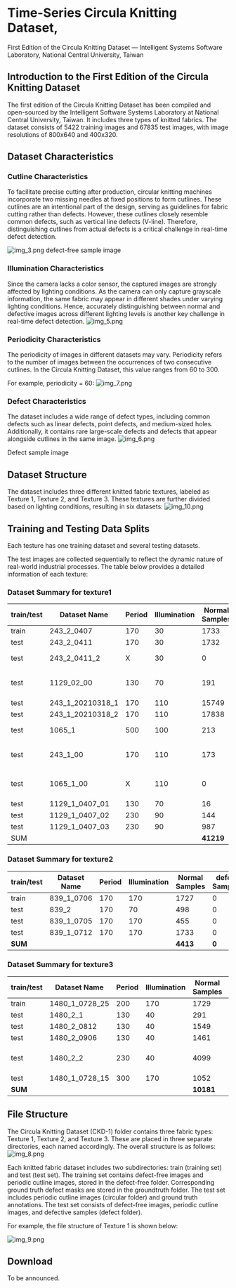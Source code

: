 # Time-Series Circula Knitting Dataset, 
First Edition of the Circula Knitting Dataset
— Intelligent Systems Software Laboratory, National Central University, Taiwan

## Introduction to the First Edition of the Circula Knitting Dataset
The first edition of the Circula Knitting Dataset has been compiled and open-sourced by the Intelligent Software Systems Laboratory at National Central University, Taiwan. It includes three types of knitted fabrics. The dataset consists of 5422 training images and 67835 test images, with image resolutions of 800x640 and 400x320.

## Dataset Characteristics
### Cutline Characteristics
To facilitate precise cutting after production, circular knitting machines incorporate two missing needles at fixed positions to form cutlines. These cutlines are an intentional part of the design, serving as guidelines for fabric cutting rather than defects. However, these cutlines closely resemble common defects, such as vertical line defects (V-line). Therefore, distinguishing cutlines from actual defects is a critical challenge in real-time defect detection.

![img_3.png](img_3.png)
defect-free sample image

### Illumination Characteristics
Since the camera lacks a color sensor, the captured images are strongly affected by lighting conditions. As the camera can only capture grayscale information, the same fabric may appear in different shades under varying lighting conditions. Hence, accurately distinguishing between normal and defective images across different lighting levels is another key challenge in real-time defect detection.
![img_5.png](img_5.png)

### Periodicity Characteristics
The periodicity of images in different datasets may vary. Periodicity refers to the number of images between the occurrences of two consecutive cutlines. In the Circula Knitting Dataset, this value ranges from 60 to 300.

For example, periodicity = 60:
![img_7.png](img_7.png)

### Defect Characteristics
The dataset includes a wide range of defect types, including common defects such as linear defects, point defects, and medium-sized holes. Additionally, it contains rare large-scale defects and defects that appear alongside cutlines in the same image.
![img_6.png](img_6.png)

Defect sample image

## Dataset Structure
The dataset includes three different knitted fabric textures, labeled as Texture 1, Texture 2, and Texture 3. These textures are further divided based on lighting conditions, resulting in six datasets:
![img_10.png](img_10.png)

## Training and Testing Data Splits
Each testure has one training dataset and several testing datasets.

The test images are collected sequentially to reflect the dynamic nature of real-world industrial processes. The table below provides a detailed information of each texture:

### Dataset Summary for texture1

| train/test | Dataset Name        |Period|Illumination|Normal Samples|defect Samples|cutline samples|total samples| Note            |
|------------|---------------------|------|------------|-------------|--------------|----------------|-----------|----------------------|
| train      | 243_2_0407          | 170  | 30         | 1733        | 0            | 74             | 1807      |                      |
| test       | 243_2_0411          | 170  | 30         | 1732        | 0            | 75             | 1807      |                      |
| test       | 243_2_0411_2        | X    | 30         | 0           | 352          | 13500          | 13852     | culine/defect only   |
| test       | 1129_02_00          | 130  | 70         | 191         | 121          | 68             | 380       |Not continuous data   |
| test       | 243_1_20210318_1    | 170  | 110        | 15749       | 0            | 682            | 16431     |                      |
| test       | 243_1_20210318_2    | 170  | 110        | 17838       | 0            | 682            | 18520     |                      |
| test       | 1065_1              | 500  | 100        | 213         | 198          | 213            | 624       | Extremely large period|
| test       | 243_1_00            | 170  | 110        | 173         | 173          | 278            | 624       | Not continuous data |
| test       | 1065_1_00           | X    | 110        | 0           | 404          | 237            | 641       | Not continuous data  |
| test       | 1129_1_0407_01      | 130  | 70         | 16          | 0            | 14             | 30        |                      |
| test       | 1129_1_0407_02      | 230  | 90         | 144         | 0            | 215            | 359       |                      |
| test       | 1129_1_0407_03      | 230  | 90         | 987         | 0            | 494            | 1481      |                      |
|     SUM    |                     |      |            | **41219**   | **1087**     | **15618**      | **57924** |                      |

### Dataset Summary for texture2

| train/test | Dataset Name | Period | Illumination | Normal Samples | defect Samples | cutline samples | total samples | Note |
| ---------- | ------------ | ------ | ------------ | -------------- | ----------------- | --------------- | ------------- | ---- |
| train      | 839\_1\_0706 | 170    | 170          | 1727           | 0                 | 81              | 1808          |      |
| test       | 839\_2       | 170    | 70           | 498            | 0                 | 21              | 519           |      |
| test       | 839\_1\_0705 | 170    | 170          | 455            | 0                 | 18              | 473           |      |
| test       | 839\_1\_0712 | 170    | 170          | 1733           | 0                 | 74              | 1807          |      |
| **SUM**    |              |        |              | **4413**       | **0**             | **194**         | **4607**      |      |

### Dataset Summary for texture3

| train/test | Dataset Name      | Period | Illumination | Normal Samples | defect Samples | cutline samples | total samples | Note                   |
| ---------- | ----------------- | ------ | ------------ | -------------- | ----------------- | --------------- | ------------- | ---------------------- |
| train      | 1480\_1\_0728\_25 | 200    | 170          | 1729           | 0                 | 78              | 1807          |                        |
| test       | 1480\_2\_1        | 130    | 40           | 291            | 0                 | 12              | 303           |                        |
| test       | 1480\_2\_0812     | 130    | 40           | 1549           | 0                 | 73              | 1622          |                        |
| test       | 1480\_2\_0906     | 130    | 40           | 1461           | 0                 | 65              | 1526          |                        |
| test       | 1480\_2\_2        | 230    | 40           | 4099           | 0                 | 191             | 4290          | Extremely large period |
| test       | 1480\_1\_0728\_15 | 300    | 170          | 1052           | 75                | 51              | 1178          |                        |
| **SUM**    |                   |        |              | **10181**      | **75**            | **402**         | **10726**     |                        |


## File Structure
The Circula Knitting Dataset (CKD-1) folder contains three fabric types: Texture 1, Texture 2, and Texture 3. These are placed in three separate directories, each named accordingly. The overall structure is as follows:
![img_8.png](img_8.png)

Each knitted fabric dataset includes two subdirectories: train (training set) and test (test set). The training set contains defect-free images and periodic cutline images, stored in the defect-free folder. Corresponding ground truth defect masks are stored in the groundtruth folder. The test set includes periodic cutline images (circular folder) and ground truth annotations. The test set consists of defect-free images, periodic cutline images, and defective samples (defect folder).

For example, the file structure of Texture 1 is shown below:

![img_9.png](img_9.png)

## Download

To be announced.
